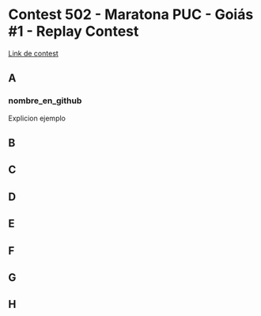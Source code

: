 # Contest 502 - Maratona PUC - Goiás #1 - Replay Contest
[Link de contest](https://www.urionlinejudge.com.br/judge/es/contests/view/502)

## A

### nombre_en_github
Explicion ejemplo

## B
## C
## D
## E
## F
## G
## H
